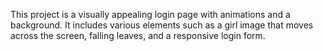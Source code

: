 This project is a visually appealing login page with animations and a background.
It includes various elements such as a girl image that moves across the screen, falling leaves, and a responsive login form.

